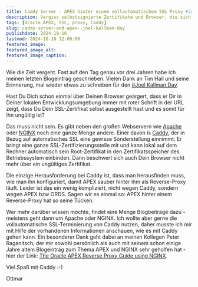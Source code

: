 ```yaml
---
title: Caddy Server - APEX hinter einem vollautomatischem SSL Proxy #JoelKallmanDay
description: Vergiss selbstsignierte Zertifikate und Browser, die sich darüber beschweren
tags: [Oracle APEX, SSL, proxy, Caddy]
slug: caddy-server-and-apex--joel-kallman-day
publishdate: 2024-10-16
lastmod: 2024-10-16 12:00:00
featured_image: 
featured_image_alt: 
featured_image_caption: 
---
```


Wie die Zeit vergeht. Fast auf den Tag genau vor drei Jahren habe ich meinen letzten Blogeintrag geschrieben. Vielen Dank an Tim Hall und seine Erinnerung, mal wieder etwas zu schreiben für den [#Joel Kallman Day](https://oracle-base.com/blog/2024/09/27/joel-kallman-day-2024-announcement/).

Hast Du Dich schon einmal über Deinen Browser geärgert, dass er Dir in Deiner lokalen Entwicklungsumgebung immer mit roter Schrift in der URL zeigt, dass Du Dein SSL-Zertifikat selbst ausgestellt hast und es somit für Ihn ungültig ist?

Das muss nicht sein. Es gibt neben den großen Webservern wie [Apache](https://httpd.apache.org/) oder [NGINX](https://nginx.org/en/) noch eine ganze Menge andere. Einer davon is [Caddy](https://caddyserver.com/), der in Bezug auf automatisches SSL eine gewisse Sonderstellung einnimmt: Er bringt eine ganze SSL-Zertifizierungsstelle mit und kann lokal auf dem Rechner automatisch sein Root-Zertifikat in den Zertifikatsspeicher des Betriebssystem einbinden. Dann beschwert sich auch Dein Browser nicht mehr über ein ungültiges Zertifikat.

Die einzige Herausforderung bei Caddy ist, dass man herausfinden muss, wie man ihn konfiguriert, damit APEX sauber hinter ihm als Reverse-Proxy läuft. Leider ist das ein wenig kompliziert, nicht wegen Caddy, sondern wegen APEX bzw ORDS. Sagen wir es einmal so: APEX hinter einem Reverse-Proxy hat so seine Tücken.

Wer mehr darüber wissen möchte, findet eine Menge Blogbeiträge dazu - meistens geht dann um Apache oder NGINX. Ich wollte aber gerne die vollautomatische SSL-Terminierung von Caddy nutzen, daher musste ich mir mit Hilfe der vorhandenen Informationen anschauen, wie es mit Caddy gehen kann. Ein besonderer Dank geht dabei an meinen Kollegen Peter Raganitsch, der mir sowohl persönlich als auch mit seinem schon einige Jahre altem Blogeintrag zum Thema APEX und NGINX sehr geholfen hat - hier der Link: [The Oracle APEX Reverse Proxy Guide using NGINX](https://www.oracle-and-apex.com/the-oracle-apex-reverse-proxy-guide-using-NGINX/).

Viel Spaß mit Caddy :-)

Ottmar
